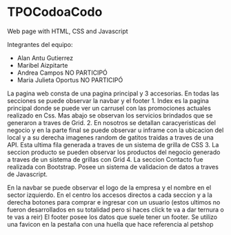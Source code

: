 # TPOCodoaCodo
Web page with HTML, CSS and Javascript

Integrantes del equipo:
- Alan Antu Gutierrez 
- Maribel Aizpitarte 
- Andrea Campos NO PARTICIPÓ
- Maria Julieta Oportus NO PARTICIPÓ

La pagina web consta de una pagina principal y 3 accesorias.
En todas las secciones se puede observar la navbar y el footer
	1. Index es la pagina principal donde se puede ver un carrusel con las promociones actuales realizado en Css. Mas abajo se observan los servicios brindados que se generaron a traves de Grid.
	2. En nosotros se detallan caracyeristicas del negocio y en la parte final se puede observar u inframe con la ubicacion del local y a su derecha imagenes random de gatitos traidas a traves de una API. Esta ultima fila generada a traves de un sistema de grilla de CSS
	3. La seccion producto se pueden observar los productos del negocio generado a traves de un sistema de grillas con Grid
	4. La seccion Contacto fue realizada con Bootstrap. Posee un sistema de validacion de datos a traves de Javascript.

En la navbar se puede observar el logo de la empresa y el nombre en el sector izquierdo. En el centro los accesos directos a cada seccion y a la derecha botones para comprar e ingresar con un usuario (estos ultimos no fueron desarrollados en su totalidad pero si haces click te va a dar ternura o te vas a reir)
El footer posee los datos que suele tener un footer.
Se utilizo una favicon en la pestaña con una huella que hace referencia al petshop
